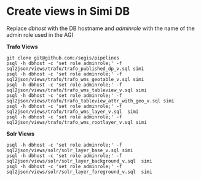 # Create views in Simi DB

Replace *dbhost* with the DB hostname and *adminrole* with the name of the admin role used in the AGI

**Trafo Views** 

```
git clone git@github.com:/sogis/pipelines
psql -h dbhost -c 'set role adminrole;' -f sql2json/views/trafo/trafo_published_dp_v.sql simi
psql -h dbhost -c 'set role adminrole;' -f sql2json/views/trafo/trafo_wms_geotable_v.sql simi
psql -h dbhost -c 'set role adminrole;' -f sql2json/views/trafo/trafo_wms_tableview_v.sql simi
psql -h dbhost -c 'set role adminrole;' -f sql2json/views/trafo/trafo_tableview_attr_with_geo_v.sql simi
psql -h dbhost -c 'set role adminrole;' -f sql2json/views/trafo/trafo_wms_layer_v.sql  simi
psql -h dbhost -c 'set role adminrole;' -f sql2json/views/trafo/trafo_wms_rootlayer_v.sql simi
```

**Solr Views**

```
psql -h dbhost -c 'set role adminrole;' -f sql2json/views/solr/solr_layer_base_v.sql simi
psql -h dbhost -c 'set role adminrole;' -f sql2json/views/solr/solr_layer_background_v.sql  simi
psql -h dbhost -c 'set role adminrole;' -f sql2json/views/solr/solr_layer_foreground_v.sql  simi
```
